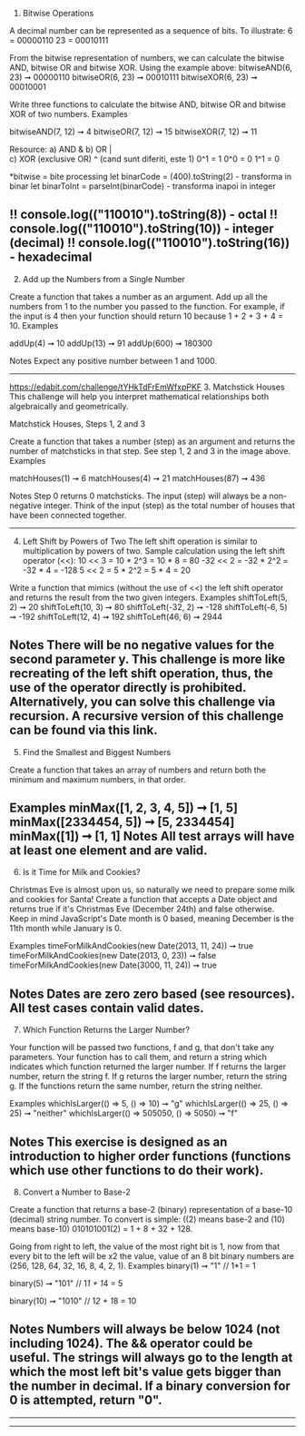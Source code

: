 1. Bitwise Operations

A decimal number can be represented as a sequence of bits. To illustrate:
6 = 00000110
23 = 00010111

From the bitwise representation of numbers, we can calculate the bitwise AND, bitwise OR and bitwise XOR. Using the example above:
bitwiseAND(6, 23) ➞ 00000110
bitwiseOR(6, 23) ➞ 00010111
bitwiseXOR(6, 23) ➞ 00010001

Write three functions to calculate the bitwise AND, bitwise OR and bitwise XOR of two numbers.
Examples

bitwiseAND(7, 12) ➞ 4
bitwiseOR(7, 12) ➞ 15
bitwiseXOR(7, 12) ➞ 11

Resource:
a) AND                 &
b) OR                  |    
c) XOR (exclusive OR)  ^    (cand sunt diferiti, este 1)  0^1 = 1    0^0 = 0  1^1 = 0

*bitwise = bite processing
let binarCode = (400).toString(2)    - transforma in binar
let binarToInt = parseInt(binarCode) - transforma inapoi in integer

!! console.log(("110010").toString(8))  - octal
!! console.log(("110010").toString(10)) - integer (decimal)
!! console.log(("110010").toString(16)) - hexadecimal
  -----------------------------------------
2. Add up the Numbers from a Single Number

Create a function that takes a number as an argument. Add up all the numbers from 1 to the number you passed to the function. For example, if the input is 4 then your function should return 10 because 1 + 2 + 3 + 4 = 10.
Examples

addUp(4) ➞ 10
addUp(13) ➞ 91
addUp(600) ➞ 180300

Notes
Expect any positive number between 1 and 1000.

  ----------------------------------------
  https://edabit.com/challenge/tYHkTdFrEmWfxpPKF
3. Matchstick Houses
This challenge will help you interpret mathematical relationships both algebraically and geometrically.

Matchstick Houses, Steps 1, 2 and 3

Create a function that takes a number (step) as an argument and returns the number of matchsticks in that step. See step 1, 2 and 3 in the image above.
Examples

matchHouses(1) ➞ 6
matchHouses(4) ➞ 21
matchHouses(87) ➞ 436

Notes
    Step 0 returns 0 matchsticks.
    The input (step) will always be a non-negative integer.
    Think of the input (step) as the total number of houses that have been connected together.

  -----------------------------------------
4. Left Shift by Powers of Two 
The left shift operation is similar to multiplication by powers of two.
Sample calculation using the left shift operator (<<):
10 << 3 = 10 * 2^3 = 10 * 8 = 80
-32 << 2 = -32 * 2^2 = -32 * 4 = -128
5 << 2 = 5 * 2^2 = 5 * 4 = 20

Write a function that mimics (without the use of <<) the left shift operator and returns the result from the two given integers.
Examples
shiftToLeft(5, 2) ➞ 20
shiftToLeft(10, 3) ➞ 80
shiftToLeft(-32, 2) ➞ -128
shiftToLeft(-6, 5) ➞ -192
shiftToLeft(12, 4) ➞ 192
shiftToLeft(46, 6) ➞ 2944

Notes
    There will be no negative values for the second parameter y.
    This challenge is more like recreating of the left shift operation, thus, the use of the operator directly is prohibited.
    Alternatively, you can solve this challenge via recursion.
    A recursive version of this challenge can be found via this link.
  -----------------------------------------
5. Find the Smallest and Biggest Numbers

Create a function that takes an array of numbers and return both the minimum and maximum numbers, in that order.

Examples
minMax([1, 2, 3, 4, 5]) ➞ [1, 5]
minMax([2334454, 5]) ➞ [5, 2334454]
minMax([1]) ➞ [1, 1]
Notes
All test arrays will have at least one element and are valid.
  -----------------------------------------
6. Is it Time for Milk and Cookies?

Christmas Eve is almost upon us, so naturally we need to prepare some milk and cookies for Santa! Create a function that accepts a Date object and returns true if it's Christmas Eve (December 24th) and false otherwise. Keep in mind JavaScript's Date month is 0 based, meaning December is the 11th month while January is 0.

Examples
timeForMilkAndCookies(new Date(2013, 11, 24)) ➞ true
timeForMilkAndCookies(new Date(2013, 0, 23)) ➞ false
timeForMilkAndCookies(new Date(3000, 11, 24)) ➞ true

Notes
    Dates are zero zero based (see resources).
    All test cases contain valid dates.
  -----------------------------------------
7. Which Function Returns the Larger Number?

Your function will be passed two functions, f and g, that don't take any parameters. Your function has to call them, and return a string which indicates which function returned the larger number.
    If f returns the larger number, return the string f.
    If g returns the larger number, return the string g.
    If the functions return the same number, return the string neither.

Examples
whichIsLarger(() => 5, () => 10) ➞ "g"
whichIsLarger(() => 25,  () => 25) ➞ "neither"
whichIsLarger(() => 505050, () => 5050) ➞ "f"

Notes
This exercise is designed as an introduction to higher order functions (functions which use other functions to do their work).
  -----------------------------------------
8. Convert a Number to Base-2

Create a function that returns a base-2 (binary) representation of a base-10 (decimal) string number. To convert is simple: ((2) means base-2 and (10) means base-10) 010101001(2) = 1 + 8 + 32 + 128.

Going from right to left, the value of the most right bit is 1, now from that every bit to the left will be x2 the value, value of an 8 bit binary numbers are (256, 128, 64, 32, 16, 8, 4, 2, 1).
Examples
binary(1) ➞ "1"
// 1*1 = 1

binary(5) ➞ "101"
// 1*1 + 1*4 = 5

binary(10) ➞ "1010"
// 1*2 + 1*8 = 10

Notes
    Numbers will always be below 1024 (not including 1024).
    The && operator could be useful.
    The strings will always go to the length at which the most left bit's value gets bigger than the number in decimal.
    If a binary conversion for 0 is attempted, return "0".
  -----------------------------------------
  -----------------------------------------
  -----------------------------------------
